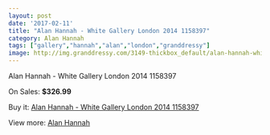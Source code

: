 ```yaml
---
layout: post
date: '2017-02-11'
title: "Alan Hannah - White Gallery London 2014 1158397"
category: Alan Hannah
tags: ["gallery","hannah","alan","london","granddressy"]
image: http://img.granddressy.com/3149-thickbox_default/alan-hannah-white-gallery-london-2014-1158397.jpg
---
```

Alan Hannah - White Gallery London 2014 1158397

On Sales: **$326.99**
<a href="https://www.granddressy.com/en/alan-hannah/2625-alan-hannah-white-gallery-london-2014-1158397.html"><amp-img layout="responsive" width="600" height="600" src="//img.granddressy.com/3149-thickbox_default/alan-hannah-white-gallery-london-2014-1158397.jpg" alt="Alan Hannah - White Gallery London 2014 1158397 0" /></a>

Buy it: [Alan Hannah - White Gallery London 2014 1158397](https://www.granddressy.com/en/alan-hannah/2625-alan-hannah-white-gallery-london-2014-1158397.html "Alan Hannah - White Gallery London 2014 1158397")

View more: [Alan Hannah](https://www.granddressy.com/en/113-alan-hannah "Alan Hannah")